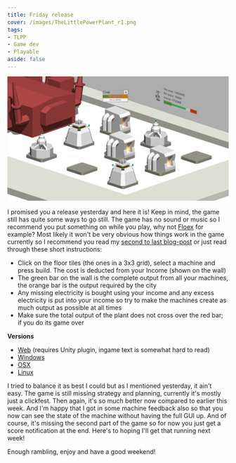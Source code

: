 ```yaml
---
title: Friday release
cover: /images/TheLittlePowerPlant_r1.png
tags:
- TLPP
- Game dev
- Playable
aside: false
---
```


[![image](/images/TheLittlePowerPlant_r1.png)](/images/TheLittlePowerPlant_r1.png)

I promised you a release yesterday and here it is! Keep in mind, the game still has quite some ways to go still. The game has no sound or music so I recommend you put something on while you play, why not [Floex](https://www.youtube.com/playlist?list=PL6D5778D485B08643) for example? Most likely it won't be very obvious how things work in the game currently so I recommend you read my [second to last blog-post](/2015/02/27/The_current_project.html) or just read through these short instructions:

* Click on the floor tiles (the ones in a 3x3 grid), select a machine and press build. The cost is deducted from your Income (shown on the wall)
* The green bar on the wall is the complete output from all your machines, the orange bar is the output required by the city
* Any missing electricity is bought using your income and any excess electricity is put into your income so try to make the machines create as much output as possible at all times
* Make sure the total output of the plant does not cross over the red bar; if you do its game over

**Versions**

* [Web](https://dl.dropboxusercontent.com/u/107494599/TheLittlePowerPlant/TheLittlePowerPlant_r1/UnityTestExportWeb.html) (requires Unity plugin, ingame text is somewhat hard to read)
* [Windows](https://dl.dropboxusercontent.com/u/107494599/TheLittlePowerPlant/TheLittlePowerPlant_win_r1.zip)
* [OSX](https://dl.dropboxusercontent.com/u/107494599/TheLittlePowerPlant/TheLittlePowerPlant_osx_r1.zip)
* [Linux](https://dl.dropboxusercontent.com/u/107494599/TheLittlePowerPlant/TheLittlePowerPlant_linux_r1.zip)

I tried to balance it as best I could but as I mentioned yesterday, it ain't easy. The game is still missing strategy and planning, currently it's mostly just a clickfest. Then again, it's so much better now compared to earlier this week. And I'm happy that I got in some machine feedback also so that you now can see the state of the machine without having the full GUI up. And of course, it's missing the second part of the game so for now you just get a score notification at the end. Here's to hoping I'll get that running next week!

Enough rambling, enjoy and have a good weekend!